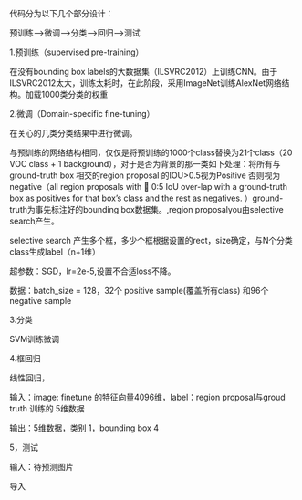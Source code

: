 代码分为以下几个部分设计：

预训练——&gt;微调——&gt;分类——&gt;回归——&gt;测试

1.预训练（supervised pre-training）

在没有bounding box labels的大数据集（ILSVRC2012）上训练CNN。由于ILSVRC2012太大，训练太耗时，在此阶段，采用ImageNet训练AlexNet网络结构。加载1000类分类的权重

2.微调（Domain-specific fine-tuning）

在关心的几类分类结果中进行微调。

与预训练的网络结构相同，仅仅是将预训练的1000个class替换为21个class（20 VOC class + 1 background），对于是否为背景的那一类如下处理：将所有与ground-truth box 相交的region proposal 的IOU&gt;0.5视为Positive 否则视为negative（all region proposals with  0:5 IoU over-lap with a ground-truth box as positives for that box’s class and the rest as negatives. ）ground-truth为事先标注好的bounding box数据集。,region proposalyou由selective search产生。

selective search 产生多个框，多少个框根据设置的rect，size确定，与N个分类class生成label（n+1维）

超参数：SGD，lr=2e-5,设置不合适loss不降。

数据：batch\_size = 128，32个 positive sample\(覆盖所有class\) 和96个  negative sample

3.分类

SVM训练微调

4.框回归

线性回归，

输入：image: finetune 的特征向量4096维，label：region proposal与groud truth 训练的 5维数据

输出：5维数据，类别 1，bounding box 4

5，测试

输入：待预测图片

导入

